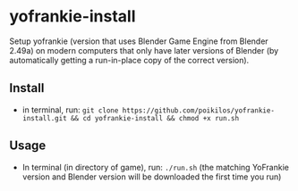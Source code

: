# yofrankie-install
Setup yofrankie (version that uses Blender Game Engine from Blender  2.49a) on modern computers that only have later versions of Blender (by automatically getting a run-in-place copy of the correct version).

## Install
* in terminal, run: `git clone https://github.com/poikilos/yofrankie-install.git && cd yofrankie-install && chmod +x run.sh`
## Usage
* In terminal (in directory of game), run: `./run.sh` (the matching YoFrankie version and Blender version will be downloaded the first time you run)

